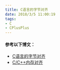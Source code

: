```yaml
---
title: C语言的字节对齐
date: 2018/3/5 11:00:19     
tags:
- C
- CPlusPlus
---
```


#### 参考以下博文：

* [C语言的字节对齐](http://blog.csdn.net/yusiguyuan/article/details/44564333)
* [C/C++内存对齐](https://songlee24.github.io/2014/09/20/memory-alignment/)